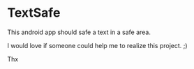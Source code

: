 # TextSafe
This android app should safe a text in a safe area.

I would love if someone could help me to realize this project. ;) 

Thx
